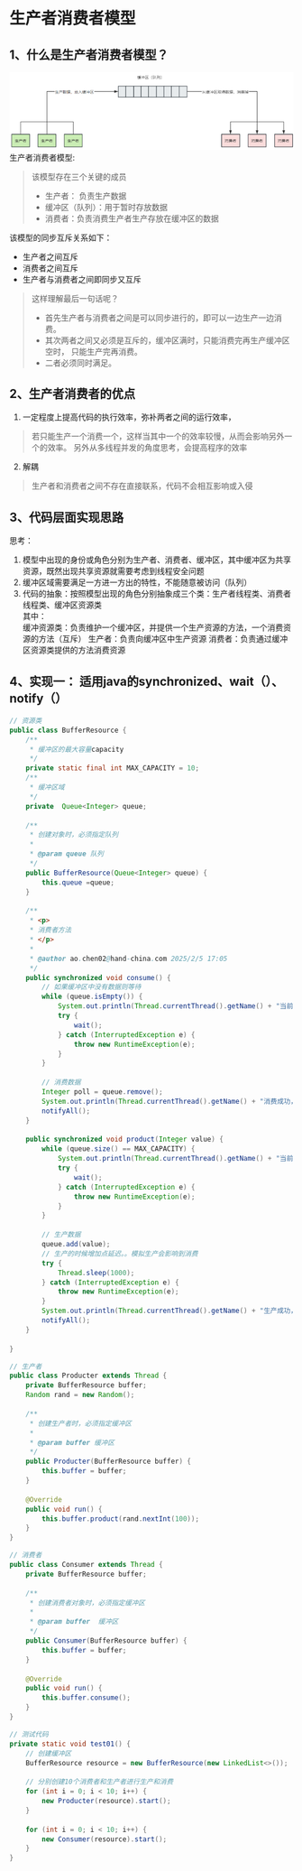 # 生产者消费者模型

## 1、什么是生产者消费者模型？
![img.png](img.png)
生产者消费者模型:
> 该模型存在三个关键的成员  
> - 生产者： 负责生产数据
> - 缓冲区（队列）：用于暂时存放数据
> - 消费者：负责消费生产者生产存放在缓冲区的数据

该模型的同步互斥关系如下：

- 生产者之间互斥
- 消费者之间互斥
- 生产者与消费者之间即同步又互斥  

> 这样理解最后一句话呢？  
>- 首先生产者与消费者之间是可以同步进行的，即可以一边生产一边消费。
>- 其次两者之间又必须是互斥的，缓冲区满时，只能消费完再生产缓冲区空时，
只能生产完再消费。
>- 二者必须同时满足。

## 2、生产者消费者的优点
1. 一定程度上提高代码的执行效率，弥补两者之间的运行效率，
> 若只能生产一个消费一个，这样当其中一个的效率较慢，从而会影响另外一个的效率。
> 另外从多线程并发的角度思考，会提高程序的效率  

2. 解耦
> 生产者和消费者之间不存在直接联系，代码不会相互影响或入侵
## 3、代码层面实现思路
思考：  
1. 模型中出现的身份或角色分别为生产者、消费者、缓冲区，其中缓冲区为共享资源，既然出现共享资源就需要考虑到线程安全问题
2. 缓冲区域需要满足一方进一方出的特性，不能随意被访问（队列）
3. 代码的抽象：按照模型出现的角色分别抽象成三个类：生产者线程类、消费者线程类、缓冲区资源类  
其中：  
缓冲资源类：负责维护一个缓冲区，并提供一个生产资源的方法，一个消费资源的方法（互斥）
生产者：负责向缓冲区中生产资源
消费者：负责通过缓冲区资源类提供的方法消费资源  
## 4、实现一： 适用java的synchronized、wait（）、notify（）
```java
// 资源类
public class BufferResource {
    /**
     * 缓冲区的最大容量capacity
     */
    private static final int MAX_CAPACITY = 10;
    /**
     * 缓冲区域
     */
    private  Queue<Integer> queue;

    /**
     * 创建对象时，必须指定队列
     *
     * @param queue 队列
     */
    public BufferResource(Queue<Integer> queue) {
        this.queue =queue;
    }

    /**
     * <p>
     * 消费者方法
     * </p>
     *
     * @author ao.chen02@hand-china.com 2025/2/5 17:05
     */
    public synchronized void consume() {
        // 如果缓冲区中没有数据则等待
        while (queue.isEmpty()) {
            System.out.println(Thread.currentThread().getName() + "当前缓冲区为空，等待生产。。。");
            try {
                wait();
            } catch (InterruptedException e) {
                throw new RuntimeException(e);
            }
        }

        // 消费数据
        Integer poll = queue.remove();
        System.out.println(Thread.currentThread().getName() + "消费成功，消费内容：" + poll+",当前缓冲区大小："+queue.size());
        notifyAll();
    }

    public synchronized void product(Integer value) {
        while (queue.size() == MAX_CAPACITY) {
            System.out.println(Thread.currentThread().getName() + "当前缓冲区已满，等待消费。。。。");
            try {
                wait();
            } catch (InterruptedException e) {
                throw new RuntimeException(e);
            }
        }

        // 生产数据
        queue.add(value);
        // 生产的时候增加点延迟。。模拟生产会影响到消费
        try {
            Thread.sleep(1000);
        } catch (InterruptedException e) {
            throw new RuntimeException(e);
        }
        System.out.println(Thread.currentThread().getName() + "生产成功，生产数据：" + value+",当前缓冲区大小："+queue.size());
        notifyAll();
    }

}  

```
```java
// 生产者
public class Producter extends Thread {
    private BufferResource buffer;
    Random rand = new Random();

    /**
     * 创建生产者时，必须指定缓冲区
     *
     * @param buffer 缓冲区
     */
    public Producter(BufferResource buffer) {
        this.buffer = buffer;
    }

    @Override
    public void run() {
        this.buffer.product(rand.nextInt(100));
    }
}
```  
```java
// 消费者
public class Consumer extends Thread {
    private BufferResource buffer;

    /**
     * 创建消费者对象时，必须指定缓冲区
     *
     * @param buffer  缓冲区
     */
    public Consumer(BufferResource buffer) {
        this.buffer = buffer;
    }

    @Override
    public void run() {
        this.buffer.consume();
    }
}
```
```java
// 测试代码
private static void test01() {
    // 创建缓冲区
    BufferResource resource = new BufferResource(new LinkedList<>());

    // 分别创建10个消费者和生产者进行生产和消费
    for (int i = 0; i < 10; i++) {
        new Producter(resource).start();
    }

    for (int i = 0; i < 10; i++) {
        new Consumer(resource).start();
    }
}
```

